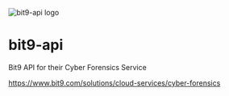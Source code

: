 ![bit9-api logo](https://raw.githubusercontent.com/blacktop/bit9-api/master/doc/logo.png)

bit9-api
========

Bit9 API for their Cyber Forensics Service

https://www.bit9.com/solutions/cloud-services/cyber-forensics
